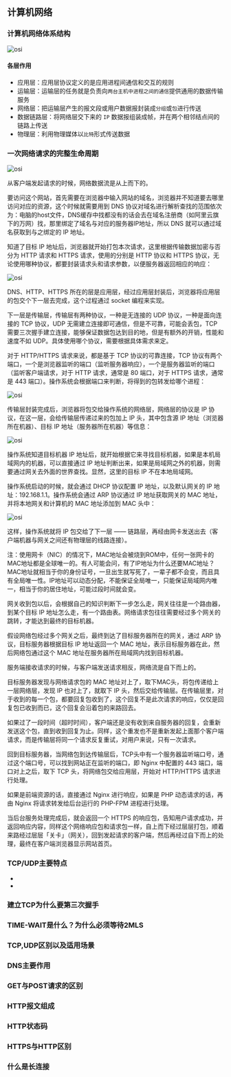 ## 计算机网络
### <div id=""> 计算机网络体系结构</div> 

![osi](../../asset/osis.png)




#### 各层作用


   * 应用层：应用层协议定义的是应用进程间通信和交互的规则
   * 运输层：运输层的任务就是负责向`两台主机中进程之间的通信`提供通用的数据传输服务
   * 网络层：把运输层产生的报文段或用户数据报封装成`分组`或`包`进行传送
   * 数据链路层：将网络层交下来的 `IP` 数据报组装成帧，并在两个相邻结点间的链路上传送
   * 物理层：利用物理媒体以`比特`形式传送数据
### <div id=""> 一次网络请求的完整生命周期</div>

![osi](../../asset/osi.png)

从客户端发起请求的时候，网络数据流是从上而下的。

要访问这个网站，首先需要在浏览器中输入网站的域名，浏览器并不知道要去哪里访问对应的资源，这个时候就需要用到 DNS 协议对域名进行解析查找的范围依次为：电脑的host文件，DNS缓存中找都没有的话会去在域名注册商（如阿里云旗下的万网）找，那里绑定了域名与对应的服务器IP地址，所以 DNS 就可以通过域名获取到与之绑定的 IP 地址。

知道了目标 IP 地址后，浏览器就开始打包本次请求，这里根据传输数据加密与否分为 HTTP 请求和 HTTPS 请求，使用的分别是 HTTP 协议和 HTTPS 协议，无论使用哪种协议，都要封装请求头和请求参数，以便服务器返回相应的响应：

![osi](../../asset/httphead.png)

DNS、HTTP、HTTPS 所在的层是应用层，经过应用层封装后，浏览器将应用层的包交个下一层去完成，这个过程通过 socket 编程来实现。

下一层是传输层，传输层有两种协议，一种是无连接的 UDP 协议，一种是面向连接的 TCP 协议，UDP 无需建立连接即可通信，但是不可靠，可能会丢包，TCP 需要三次握手建立连接，能够保证数据包达到目的地，但是有额外的开销，性能和速度不如 UDP。具体使用哪个协议，需要根据具体需求来定。

对于 HTTP/HTTPS 请求来说，都是基于 TCP 协议的可靠连接，TCP 协议有两个端口，一个是浏览器监听的端口（监听服务器响应），一个是服务器监听的端口（监听客户端请求，对于 HTTP 请求，通常是 80 端口，对于 HTTPS 请求，通常是 443 端口）。操作系统会根据端口来判断，将得到的包转发给哪个进程：

![osi](../../asset/tcphead.png)

传输层封装完成后，浏览器将包交给操作系统的网络层，网络层的协议是 IP 协议，在这一层，会给传输层传递过来的包加上 IP 头，其中包含源 IP 地址（浏览器所在机器）、目标 IP 地址（服务器所在机器）等信息：

![osi](../../asset/iphead.png)

操作系统知道目标机器 IP 地址后，就开始根据它来寻找目标机器，如果是本机局域网内的机器，可以直接通过 IP 地址判断出来，如果是局域网之外的机器，则需要通过网关去外面的世界查找。显然，这里的目标 IP 不在本地局域网。

操作系统启动的时候，就会通过 DHCP 协议配置 IP 地址，以及默认网关的 IP 地址：192.168.1.1。操作系统会通过 ARP 协议通过 IP 地址获取网关的 MAC 地址，并将本地网关和计算机的 MAC 地址添加到 MAC 头中：

![osi](../../asset/machead.png)

这样，操作系统就将 IP 包交给了下一层 —— 链路层，再经由网卡发送出去（客户端机器与网关之间还有物理层的线路连接）。

注：使用网卡（NIC）的情况下，MAC地址会被烧到ROM中，任何一张网卡的MAC地址都是全球唯一的。有人可能会问，有了IP地址为什么还要MAC地址？MAC地址就相当于你的身份证号，一旦出生就写死了，一辈子都不会变，而且具有全局唯一性。IP地址可以动态分配，不能保证全局唯一，只能保证局域网内唯一，相当于你的居住地址，可能过段时间就会变。

网关收到包以后，会根据自己的知识判断下一步怎么走，网关往往是一个路由器，到某个目标 IP 地址怎么走，有一个路由表。网络请求包往往需要经过多个网关的跳转，才能达到最终的目标机器。

假设网络包经过多个网关之后，最终到达了目标服务器所在的网关，通过 ARP 协议，目标服务器根据目标 IP 地址返回一个 MAC 地址，表示目标服务器在此，然后网络包通过这个 MAC 地址在服务器所在局域网内找到目标机器。

服务端接收请求的时候，与客户端发送请求相反，网络流是自下而上的。

目标服务器发现与网络请求包的 MAC 地址对上了，取下MAC头，将包传递给上一层网络层，发现 IP 也对上了，就取下 IP 头，然后交给传输层。在传输层里，对于收到的每一个包，都要回复包收到了，这个回复不是此次请求的响应，仅仅是回复包已收到而已，这个回复会沿着包的来路回去。

如果过了一段时间（超时时间），客户端还是没有收到来自服务器的回复，会重新发送这个包，直到收到回复为止。同样，这个重发也不是重新发起上面那个客户端请求，而是传输层将同一个请求反复重试，对用户来说，只有一次请求。

回到目标服务器，当网络包到达传输层后，TCP头中有一个服务器监听端口号，通过这个端口号，可以找到网站正在监听的端口，即 Nginx 中配置的 443 端口，端口对上之后，取下 TCP 头，将网络包交给应用层，开始对 HTTP/HTTPS 请求进行处理。

如果是前端资源的话，直接通过 Nginx 进行响应，如果是 PHP 动态请求的话，再由 Nginx 将请求转发给后台运行的 PHP-FPM 进程进行处理。

当后台服务处理完成后，就会返回一个 HTTPS 的响应包，告知用户请求成功，并返回响应内容，同样这个网络响应包和请求包一样，自上而下经过层层打包，顺着来路经过层层「关卡」（网关），回到发起请求的客户端，然后再经过自下而上的处理，最终在客户端浏览器显示网站首页。

### <div id=""> TCP/UDP主要特点</div>
   * 
   * 

### <div id=""> 建立TCP为什么要第三次握手</div>
### <div id=""> TIME-WAIT是什么？为什么必须等待2MLS</div>
### <div id=""> TCP,UDP区别以及适用场景</div>
### <div id="">DNS主要作用</div>
### <div id="">GET与POST请求的区别</div>
### <div id=""> HTTP报文组成</div>
### <div id="">HTTP状态码</div>
### <div id="">HTTPS与HTTP区别</div>
### <div id="">什么是长连接</div>







